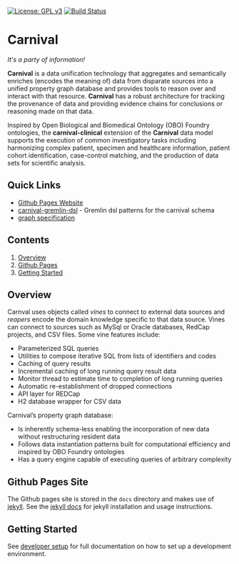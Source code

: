[![License: GPL v3](https://img.shields.io/badge/License-GPL%20v3-blue.svg)](https://github.com/pennbiobank/pennai/carnival-public/master/LICENSE)
[![Build Status](https://travis-ci.org/pmbb-ibi/carnival.svg?branch=master)](https://travis-ci.org/pmbb-ibi/carnival)
# Carnival

*It's a party of information!*


**Carnival** is a data unification technology that aggregates and semantically enriches (encodes the meaning of) data from disparate sources into a unified property graph database and provides tools to reason over and interact with that resource.  **Carnival** has a robust architecture for tracking the provenance of data and providing evidence chains for conclusions or reasoning made on that data.  

Inspired by Open Biological and Biomedical Ontology (OBO) Foundry ontologies, the **carnival-clinical** extension of the **Carnival** data model supports the execution of common investigatory tasks including harmonizing complex patient, specimen and healthcare information, patient cohort identification, case-control matching, and the production of data sets for scientific analysis.

## Quick Links

* [Github Pages Website](https://pmbb-ibi.github.io/carnival/)
* [carnival-gremlin-dsl](app/carnival-gremlin-dsl/README.md) - Gremlin dsl patterns for the carnival schema
* [graph specification](app/carnival-core/doc/graph.md)


## Contents

1. [Overview](#overview)
1. [Github Pages](#github-pages-site)
1. [Getting Started](#getting-started)

<a name="overview"></a>
## Overview
Carnval uses objects called *vines* to connect to external data sources and *reapers* encode the domain knowledge specific to that data source.  Vines can connect to sources such as MySql or Oracle databases, RedCap projects, and CSV files.  Some vine features include:

* Parameterized SQL queries
* Utilities to compose iterative SQL from lists of identifiers and codes
* Caching of query results
* Incremental caching of long running query result data
* Monitor thread to estimate time to completion of long running queries
* Automatic re-establishment of dropped connections
* API layer for REDCap
* H2 database wrapper for CSV data

Carnival’s property graph database:

* Is inherently schema-less enabling the incorporation of new data without restructuring resident data
* Follows data instantiation patterns built for computational efficiency and inspired by OBO Foundry ontologies
* Has a query engine capable of executing queries of arbitrary complexity

<a name="github-pages-site"></a>
## Github Pages Site
The Github pages site is stored in the `docs` directory and makes use of [jekyll](https://jekyllrb.com).  See the [jekyll docs](https://jekyllrb.com/docs/) for jekyll installation and usage instructions.

<a name="getting-started"></a>
## Getting Started
See [developer setup](https://pmbb-ibi.github.io/carnival/#DeveloperSetup) for full documentation on how to set up a development environment.
